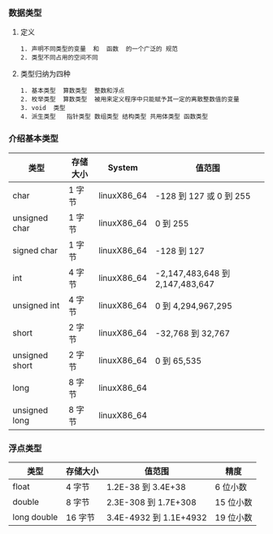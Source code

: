 ### 数据类型

1. 定义

   ```
   1. 声明不同类型的变量  和  函数  的一个广泛的 规范
   2. 类型不同占用的空间不同
   ```

2. 类型归纳为四种

   ```
   1. 基本类型  算数类型  整数和浮点
   2. 枚举类型  算数类型  被用来定义程序中只能赋予其一定的离散整数值的变量
   3. void  类型 
   4. 派生类型   指针类型 数组类型 结构类型 共用体类型 函数类型
   ```

   

### 介绍基本类型

| 类型           | 存储大小 | System      | 值范围                          |
| -------------- | -------- | ----------- | ------------------------------- |
| char           | 1 字节   | linuxX86_64 | -128 到 127 或 0 到 255         |
| unsigned char  | 1 字节   | linuxX86_64 | 0 到 255                        |
| signed char    | 1 字节   | linuxX86_64 | -128 到 127                     |
| int            | 4 字节   | linuxX86_64 | -2,147,483,648 到 2,147,483,647 |
| unsigned int   | 4 字节   | linuxX86_64 | 0 到 4,294,967,295              |
| short          | 2 字节   | linuxX86_64 | -32,768 到 32,767               |
| unsigned short | 2 字节   | linuxX86_64 | 0 到 65,535                     |
| long           | 8 字节   | linuxX86_64 |                                 |
| unsigned long  | 8 字节   | linuxX86_64 |                                 |

### 浮点类型

| 类型        | 存储大小 | 值范围                 | **精度**  |
| ----------- | -------- | ---------------------- | --------- |
| float       | 4 字节   | 1.2E-38 到 3.4E+38     | 6 位小数  |
| double      | 8 字节   | 2.3E-308 到 1.7E+308   | 15 位小数 |
| long double | 16 字节  | 3.4E-4932 到 1.1E+4932 | 19 位小数 |

